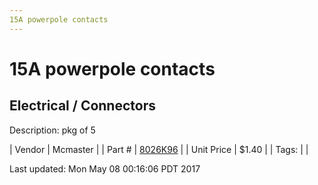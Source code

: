 ```yaml
---
15A powerpole contacts
---
```

# 15A powerpole contacts
## Electrical / Connectors
Description: 	pkg of 5 

| Vendor | Mcmaster | 
| Part # | [8026K96](https://www.mcmaster.com/#8026K96) | 
| Unit Price | $1.40 | 
| Tags: |  | 

Last updated: Mon May 08 00:16:06 PDT 2017